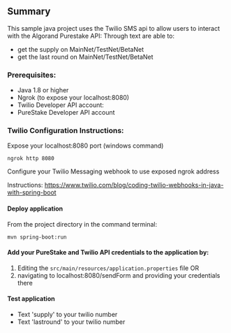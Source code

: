 ## Summary

This sample java project uses the Twilio SMS api to allow users to interact with the Algorand Purestake API:
Through text are able to:
- get the supply on MainNet/TestNet/BetaNet
- get the last round on MainNet/TestNet/BetaNet


### Prerequisites:
- Java 1.8 or higher
- Ngrok (to expose your localhost:8080)
- Twilio Developer API account: 
- PureStake Developer API account


### Twilio Configuration Instructions:

Expose your localhost:8080 port (windows command)

```
ngrok http 8080 
```

Configure your Twilio Messaging webhook to use exposed ngrok address

Instructions: https://www.twilio.com/blog/coding-twilio-webhooks-in-java-with-spring-boot



#### Deploy application
From the project directory in the command terminal: 

```
mvn spring-boot:run
```

#### Add your PureStake and Twilio API credentials to the application by:

1. Editing the `src/main/resources/application.properties` file OR
2. navigating to localhost:8080/sendForm and providing your credentials there



#### Test application
- Text 'supply' to your twilio number
- Text 'lastround' to your twilio number




